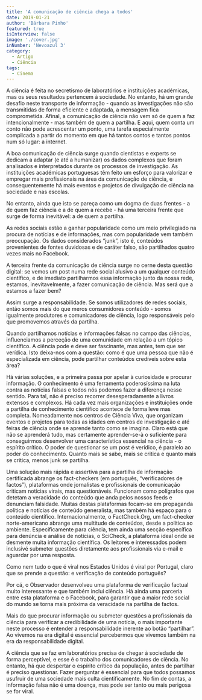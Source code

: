 ```yaml
---
title: 'A comunicação de ciência chega a todos'
date: 2019-01-21
author: 'Bárbara Pinho'
featured: true
isInterview: false
image: './cover.jpg'
inNumber: 'Nevoazul 3'
category:
  - Artigo
  - Ciência
tags:
  - Cinema
---
```


A ciência é feita no secretismo de laboratórios e instituições académicas, mas os seus resultados pertencem à sociedade. No entanto, há um grande desafio neste transporte de informação - quando as investigações não são transmitidas de forma eficiente e adaptada, a mensagem fica comprometida. Afinal, a comunicação de ciência não vem só de quem a faz intencionalmente - mas também de quem a partilha. E aqui, quem conta um conto não pode acrescentar um ponto, uma tarefa especialmente complicada a partir do momento em que há tantos contos e tantos pontos num só lugar: a internet.

A boa comunicação de ciência surge quando cientistas e experts se dedicam a adaptar (e até a humanizar) os dados complexos que foram analisados e interpretados durante os processos de investigação. As instituições académicas portuguesas têm feito um esforço para valorizar e empregar mais profissionais na área da comunicação de ciência, e consequentemente há mais eventos e projetos de divulgação de ciência na sociedade e nas escolas.

No entanto, ainda que isto se pareça como um dogma de duas frentes - a de quem faz ciência e a de quem a recebe - há uma terceira frente que surge de forma inevitável: a de quem a partilha.

As redes sociais estão a ganhar popularidade como um meio privilegiado na procura de notícias e de informações, mas com popularidade vem também preocupação. Os dados considerados “junk”, isto é, conteúdos provenientes de fontes duvidosas e de caráter falso, são partilhados quatro vezes mais no Facebook.

A terceira frente da comunicação de ciência surge no cerne desta questão digital: se vemos um post numa rede social alusivo a um qualquer conteúdo científico, e de imediato partilharmos essa informação junto da nossa rede, estamos, inevitavelmente, a fazer comunicação de ciência. Mas será que a estamos a fazer bem?

Assim surge a responsabilidade. Se somos utilizadores de redes sociais, então somos mais do que meros consumidores conteúdo - somos igualmente produtores e comunicadores de ciência, logo responsáveis pelo que promovemos através da partilha.

Quando partilhamos notícias e informações falsas no campo das ciências, influenciamos a perceção de uma comunidade em relação a um tópico científico. A ciência pode e deve ser fascinante, mas antes, tem que ser verídica. Isto deixa-nos com a questão: como é que uma pessoa que não é especializada em ciência, pode partilhar conteúdos credíveis sobre esta área?

Há várias soluções, e a primeira passa por apelar à curiosidade e procurar informação. O conhecimento é uma ferramenta poderosíssima na luta contra as notícias falsas e todos nós podemos fazer a diferença nesse sentido. Para tal, não é preciso recorrer desesperadamente a livros extensos e complexos. Há cada vez mais organizações e instituições onde a partilha de conhecimento científico acontece de forma leve mas completa. Nomeadamente nos centros de Ciência Viva, que organizam eventos e projetos para todas as idades em centros de investigação e até feiras de ciência onde se aprende tanto como se imagina. Claro está que não se aprenderá tudo, mas certamente aprender-se-à o suficiente para conseguirmos desenvolver uma característica essencial na ciência - o espírito crítico. O poder de questionar se um post é verídico, é paralelo ao poder do conhecimento. Quanto mais se sabe, mais se critica e quanto mais se critica, menos junk se partilha.

Uma solução mais rápida e assertiva para a partilha de informação certificada abrange os fact-checkers (em português, “verificadores de factos”), plataformas onde jornalistas e profissionais de comunicação criticam notícias virais, mas questionáveis. Funcionam como polígrafos que detetam a veracidade do conteúdo que anda pelos nossos feeds e denunciam falsidade. Muitas destas plataformas focam-se em propaganda política e notícias de conteúdo generalista, mas também há espaço para o conteúdo científico. Internacionalmente, o FactCheck.Org, um fact-checker norte-americano abrange uma multitude de conteúdos, desde a política ao ambiente. Especificamente para ciência, tem ainda uma secção específica para denúncia e análise de notícias, o SciCheck, a plataforma ideal onde se desmente muita informação científica. Os leitores e interessados podem inclusivé submeter questões diretamente aos profissionais via e-mail e aguardar por uma resposta.

Como nem tudo o que é viral nos Estados Unidos é viral por Portugal, claro que se prende a questão: e verificação de conteúdo português?

Por cá, o Observador desenvolveu uma plataforma de verificação factual muito interessante e que também inclui ciência. Há ainda uma parceria entre esta plataforma e o Facebook, para garantir que a maior rede social do mundo se torna mais próxima da veracidade na partilha de factos.

Mais do que procurar informação ou submeter questões a profissionais da ciência para verificar a credibilidade de uma notícia, o mais importante neste processo é entender a responsabilidade inerente ao botão “partilhar”. Ao vivemos na era digital é essencial percebermos que vivemos também na era da responsabilidade digital.

A ciência que se faz em laboratórios precisa de chegar à sociedade de forma perceptível, e esse é o trabalho dos comunicadores de ciência. No entanto, há que despertar o espírito crítico da população, antes de partilhar é preciso questionar. Fazer perguntar é essencial para que todos possamos usufruir de uma sociedade mais culta cientificamente. No fim de contas, a informação falsa não é uma doença, mas pode ser tanto ou mais perigosa se for viral.
